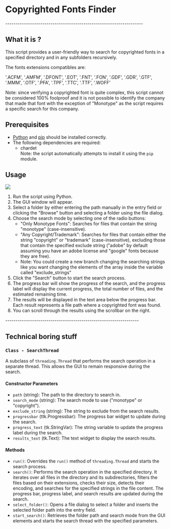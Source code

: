 <h1>Copyrighted Fonts Finder</h1>
-------------------------------------------------------------------
<h2>What it is ?</h2>
<p>This script provides a user-friendly way to search for copyrighted fonts in a specified directory and in any subfolders recursively.</p>
<p>The fonts extensions compatibles are:</p>
<p>'.ACFM', '.AMFM', '.DFONT', '.EOT', '.FNT', '.FON', '.GDF', '.GDR', '.GTF', '.MMM', '.OTF', '.PFA', '.TPF', '.TTC', '.TTF', '.WOFF'</p>

<p>Note: since verifying a copyrighted font is quite complex, this script cannot be considered 100% foolproof and it is not possible to identify the company that made that font with the exception of "Monotype" as the script requires a specific search for this company.</p>

<h2>Prerequisites</h2>
<ul>
    <li><a href="https://www.python.org/downloads/">Python</a> and <a href="https://pip.pypa.io/en/stable/installation/" target="_BLANK">pip</a> should be installed correctly.</li>
    <li>The following dependencies are required:
        <ul>
            <li>chardet</li>
            Note: the script automatically attempts to install it using the <code>pip</code> module.
        </ul>
    </li>
</ul>
<h2>Usage</h2>
<img src="https://github.com/spreagit/Copyrighted-Fonts-Finder/assets/42819552/2a40541e-b66c-4458-9597-d838e386b0f4)">
<ol>
    <li>Run the script using Python.</li>
    <li>The GUI window will appear.</li>
    <li>Select a folder by either entering the path manually in the entry field or clicking the "Browse" button and selecting a folder using the file dialog.</li>
    <li>Choose the search mode by selecting one of the radio buttons:
        <ul>
            <li>"Only Monotype Fonts": Searches for files that contain the string "monotype" (case-insensitive).</li>
            <li>"Any Copyright/Trademark": Searches for files that contain either the string "copyright" or "trademark" (case-insensitive), excluding those that contain the specified exclude string ("adobe" by default assuming you have an adobe license and "google" fonts because they are free).</li>
            <li>Note: You could create a new branch changing the searching strings like you want changing the elements of the array inside the variable called "exclude_strings"</li>
        </ul>
    </li>
    <li>Click the "Search" button to start the search process.</li>
    <li>The progress bar will show the progress of the search, and the progress label will display the current progress, the total number of files, and the estimated remaining time.</li>
    <li>The results will be displayed in the text area below the progress bar. Each result represents a file path where a copyrighted font was found.</li>
    <li>You can scroll through the results using the scrollbar on the right.</li>
</ol>
-----------------------------------------------------------------
<h2>Technical boring stuff</h2>



<h3><code>Class - SearchThread</code></h3>
<p>A subclass of <code>threading.Thread</code> that performs the search operation in a separate thread. This allows the GUI to remain responsive during the search.</p>

<h4>Constructor Parameters</h4>
<ul>
    <li><code>path</code> (string): The path to the directory to search in.</li>
    <li><code>search_mode</code> (string): The search mode to use ("monotype" or "copyright").</li>
    <li><code>exclude_string</code> (string): The string to exclude from the search results.</li>
    <li><code>progressbar</code> (ttk.Progressbar): The progress bar widget to update during the search.</li>
    <li><code>progress_text</code> (tk.StringVar): The string variable to update the progress label during the search.</li>
    <li><code>results_text</code> (tk.Text): The text widget to display the search results.</li>
</ul>

<h4>Methods</h4>
<ul>
    <li><code>run()</code>: Overrides the <code>run()</code> method of <code>threading.Thread</code> and starts the search process.</li>
    <li><code>search()</code>: Performs the search operation in the specified directory. It iterates over all files in the directory and its subdirectories, filters the files based on their extensions, checks their size, detects their encoding, and searches for the specified strings in the file content. The progress bar, progress label, and search results are updated during the search.</li>
     <li><code>select_folder()</code>: Opens a file dialog to select a folder and inserts the selected folder path into the entry field.</li>
    <li><code>start_search()</code>: Retrieves the folder path and search mode from the GUI elements and starts the search thread with the specified parameters.</li>
</ul>


